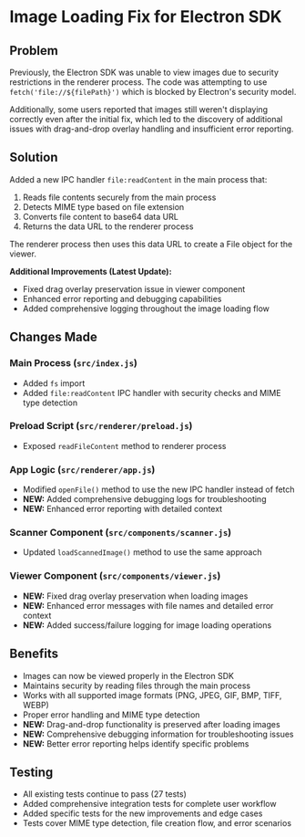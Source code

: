 # Image Loading Fix for Electron SDK

## Problem
Previously, the Electron SDK was unable to view images due to security restrictions in the renderer process. The code was attempting to use `fetch('file://${filePath}')` which is blocked by Electron's security model.

Additionally, some users reported that images still weren't displaying correctly even after the initial fix, which led to the discovery of additional issues with drag-and-drop overlay handling and insufficient error reporting.

## Solution
Added a new IPC handler `file:readContent` in the main process that:

1. Reads file contents securely from the main process
2. Detects MIME type based on file extension
3. Converts file content to base64 data URL
4. Returns the data URL to the renderer process

The renderer process then uses this data URL to create a File object for the viewer.

**Additional Improvements (Latest Update):**
- Fixed drag overlay preservation issue in viewer component
- Enhanced error reporting and debugging capabilities
- Added comprehensive logging throughout the image loading flow

## Changes Made

### Main Process (`src/index.js`)
- Added `fs` import
- Added `file:readContent` IPC handler with security checks and MIME type detection

### Preload Script (`src/renderer/preload.js`) 
- Exposed `readFileContent` method to renderer process

### App Logic (`src/renderer/app.js`)
- Modified `openFile()` method to use the new IPC handler instead of fetch
- **NEW:** Added comprehensive debugging logs for troubleshooting
- **NEW:** Enhanced error reporting with detailed context

### Scanner Component (`src/components/scanner.js`)
- Updated `loadScannedImage()` method to use the same approach

### Viewer Component (`src/components/viewer.js`) 
- **NEW:** Fixed drag overlay preservation when loading images
- **NEW:** Enhanced error messages with file names and detailed error context
- **NEW:** Added success/failure logging for image loading operations

## Benefits
- Images can now be viewed properly in the Electron SDK
- Maintains security by reading files through the main process
- Works with all supported image formats (PNG, JPEG, GIF, BMP, TIFF, WEBP)
- Proper error handling and MIME type detection
- **NEW:** Drag-and-drop functionality is preserved after loading images
- **NEW:** Comprehensive debugging information for troubleshooting issues
- **NEW:** Better error reporting helps identify specific problems

## Testing
- All existing tests continue to pass (27 tests)
- Added comprehensive integration tests for complete user workflow
- Added specific tests for the new improvements and edge cases
- Tests cover MIME type detection, file creation flow, and error scenarios